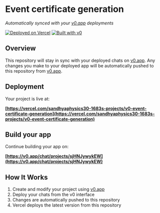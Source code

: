 # Event certificate generation

*Automatically synced with your [v0.app](https://v0.app) deployments*

[![Deployed on Vercel](https://img.shields.io/badge/Deployed%20on-Vercel-black?style=for-the-badge&logo=vercel)](https://vercel.com/sandhyaphysics30-1683s-projects/v0-event-certificate-generation)
[![Built with v0](https://img.shields.io/badge/Built%20with-v0.app-black?style=for-the-badge)](https://v0.app/chat/projects/sjHNJywykEW)

## Overview

This repository will stay in sync with your deployed chats on [v0.app](https://v0.app).
Any changes you make to your deployed app will be automatically pushed to this repository from [v0.app](https://v0.app).

## Deployment

Your project is live at:

**[https://vercel.com/sandhyaphysics30-1683s-projects/v0-event-certificate-generation](https://vercel.com/sandhyaphysics30-1683s-projects/v0-event-certificate-generation)**

## Build your app

Continue building your app on:

**[https://v0.app/chat/projects/sjHNJywykEW](https://v0.app/chat/projects/sjHNJywykEW)**

## How It Works

1. Create and modify your project using [v0.app](https://v0.app)
2. Deploy your chats from the v0 interface
3. Changes are automatically pushed to this repository
4. Vercel deploys the latest version from this repository
